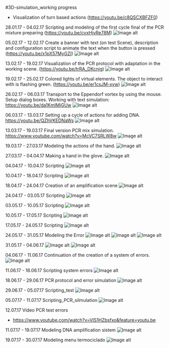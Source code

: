 #3D-simulation_working progress

* Visualization of turn based actions (https://youtu.be/c8QSCXBFZF0)

28.01.17 - 04.02.17 Scripting and modeling of the first cycle final of the  PCR mixture preparing (https://youtu.be/cvxHjyRe78M)
![Image alt](https://github.com/Nikolay-Odessa/ONU_Team_25.01.17/blob/master/PCR_Simulation/Resource_photo/04.02.17.png)

05.02.17 - 12.02.17 Create a banner with text (on test Scene), description and configuration script to animate the text when the button is pressed (https://youtu.be/x1pX57MyGZI)
![Image alt](https://github.com/Nikolay-Odessa/ONU_Team_25.01.17/blob/master/PCR_Simulation/Resource_photo/12.02.17.png)

13.02.17 - 19.02.17 Visualization of the PCR protocol with adaptation in the working scene. (https://youtu.be/trRA_DKcnjg)
![Image alt](https://github.com/Nikolay-Odessa/ONU_Team_25.01.17/blob/master/PCR_Simulation/Resource_photo/19.02.17.png)

19.02.17 - 25.02.17 Colored lights of virtual elements. The object to interact with is flashing green. 
(https://youtu.be/er1csJM-xyw)
![Image alt](https://github.com/Nikolay-Odessa/ONU_Team_25.01.17/blob/master/PCR_Simulation/Resource_photo/25.02.17.jpg)

26.02.17 - 06.03.17 Transport to the Eppendorf vortex by using the mouse. Setup dialog boxes. Working with text simulation:
https://youtu.be/da1KmIMjGUw
![Image alt](https://github.com/Nikolay-Odessa/ONU_Team_25.01.17/blob/master/PCR_Simulation/Resource_photo/06.03.17.png)

06.03.17 - 13.03.17 Setting up a cycle of actions for adding DNA. https://youtu.be/QZhVKEDNaWs
![Image alt](https://github.com/Nikolay-Odessa/ONU_Team_25.01.17/blob/master/PCR_Simulation/Resource_photo/13.03.17.png)

13.03.17 - 19.03.17 Final version PCR mix simulation. https://www.youtube.com/watch?v=McVC7SRLW8w
![Image alt](https://github.com/Nikolay-Odessa/ONU_Team_25.01.17/blob/master/PCR_Simulation/Resource_photo/19.03.17.png)

19.03.17 - 27.03.17 Modeling the actions of the hand.
![Image alt](https://github.com/Nikolay-Odessa/ONU_Team_25.01.17/blob/master/PCR_Simulation/Resource_photo/27%2C03%2C17.jpg)

27.03.17 - 04.04.17 Making a hand in the glove.
![Image alt](https://github.com/Nikolay-Odessa/ONU_Team_25.01.17/blob/master/PCR_Simulation/Resource_photo/04%2C04%2C17.jpg)

04.04.17 - 10.04.17 Scripting 
![Image alt](https://github.com/Nikolay-Odessa/ONU_Team_25.01.17/blob/master/PCR_Simulation/Resource_photo/10%2C04%2C17.png)

10.04.17 - 18.04.17 Scripting
![Image alt](https://github.com/Nikolay-Odessa/ONU_Team_25.01.17/blob/master/PCR_Simulation/Resource_photo/18.04.17.png)

18.04.17 - 24.04.17 Creation of an amplification scene
![Image alt](https://github.com/Nikolay-Odessa/ONU_Team_25.01.17/blob/master/PCR_Simulation/Resource_photo/24.04.17.png)

24.04.17 - 03.05.17 Scripting
![Image alt](https://github.com/Nikolay-Odessa/ONU_Team_25.01.17/blob/master/PCR_Simulation/Resource_photo/03%2C05%2C17.png)

03.05.17 - 10.05.17 Scripting
![Image alt](https://github.com/Nikolay-Odessa/ONU_Team_25.01.17/blob/master/PCR_Simulation/Resource_photo/10.05.17.png)

10.05.17 - 17.05.17 Scripting
![Image alt](https://github.com/Nikolay-Odessa/ONU_Team_25.01.17/blob/master/PCR_Simulation/Resource_photo/17%2C05%2C17.png)

17.05.17 - 24.05.17 Scripting
![Image alt](https://github.com/Nikolay-Odessa/ONU_Team_25.01.17/blob/master/PCR_Simulation/Resource_photo/24.05.17.jpg)

24.05.17 - 31.05.17 Modeling the Error
![Image alt](https://github.com/Nikolay-Odessa/ONU_Team_25.01.17/blob/master/PCR_Simulation/Resource_photo/31.05.17_Modeling%20the%20Error_00.png)
![Image alt](https://github.com/Nikolay-Odessa/ONU_Team_25.01.17/blob/master/PCR_Simulation/Resource_photo/31.05.17_Modeling%20the%20Error_01.png)
![Image alt](https://github.com/Nikolay-Odessa/ONU_Team_25.01.17/blob/master/PCR_Simulation/Resource_photo/31.05.17_Modeling%20the%20Error_02.png)

31.05.17 - 04.06.17 
![Image alt](https://github.com/Nikolay-Odessa/ONU_Team_25.01.17/blob/master/PCR_Simulation/Resource_photo/04%2C06%2C17_1.png)
![Image alt](https://github.com/Nikolay-Odessa/ONU_Team_25.01.17/blob/master/PCR_Simulation/Resource_photo/04%2C06%2C17_2.png)

04.06.17 - 11.06.17 Continuation of the creation of a system of errors.
![Image alt](https://github.com/Nikolay-Odessa/ONU_Team_25.01.17/blob/master/PCR_Simulation/Resource_photo/11.06.17.png)

11.06.17 - 18.06.17 Scripting system errors
![Image alt](https://github.com/Nikolay-Odessa/ONU_Team_25.01.17/blob/master/PCR_Simulation/Resource_photo/18%2C06%2C17.png)

18.06.17 - 29.06.17 PCR protocol and error simulation
![Image alt](https://github.com/Nikolay-Odessa/ONU_Team_25.01.17/blob/master/PCR_Simulation/Resource_photo/29.06.17.png)

29.06.17 - 05.07.17 Scripting_test 
![Image alt](https://github.com/Nikolay-Odessa/ONU_Team_25.01.17/blob/master/PCR_Simulation/Resource_photo/05%2C07%2C17.png)

05.07.17 - 11.07.17 Scripting_PCR_silmulation
![Image alt](https://github.com/Nikolay-Odessa/ONU_Team_25.01.17/blob/master/PCR_Simulation/Resource_photo/11%2C07%2C17.png)

12.07.17 Video PCR test errors
- https://www.youtube.com/watch?v=VlS1HZbsfxo&feature=youtu.be

11.07.17 - 19.07.17 Modeling DNA amplification sistem
![Image alt](https://github.com/Nikolay-Odessa/ONU_Team_25.01.17/blob/master/PCR_Simulation/Resource_photo/19%2C07%2C17.png)

19.07.17 - 30.07.17 Modeling menu termociclado
![Image alt](https://github.com/Nikolay-Odessa/ONU_Team_25.01.17/blob/master/PCR_Simulation/Resource_photo/Modeling_menu_termociclador.jpg)
